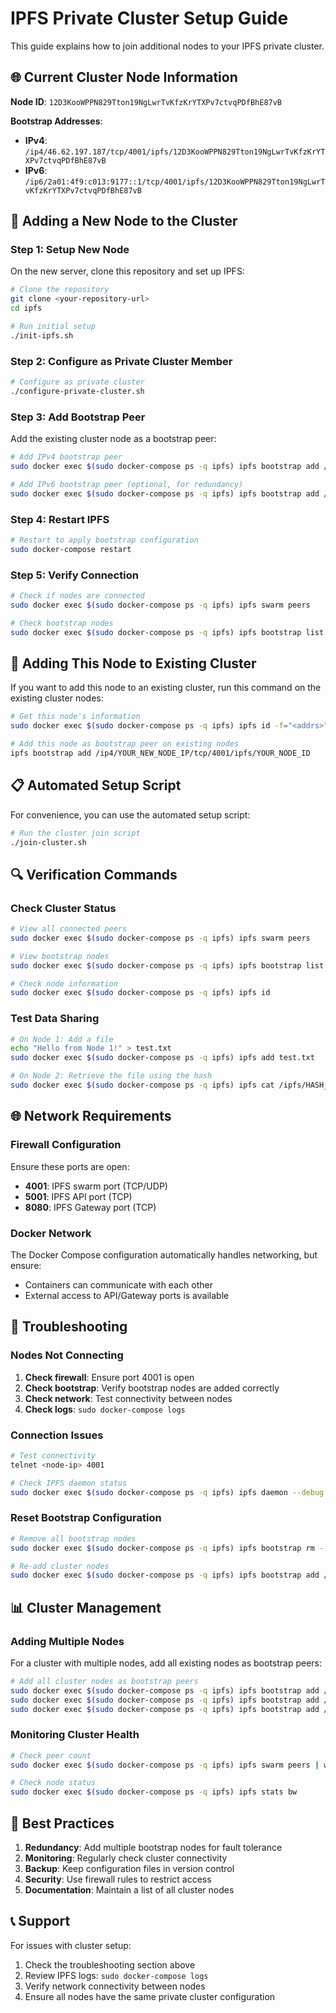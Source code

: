 # IPFS Private Cluster Setup Guide

This guide explains how to join additional nodes to your IPFS private cluster.

## 🌐 **Current Cluster Node Information**

**Node ID**: `12D3KooWPPN829Tton19NgLwrTvKfzKrYTXPv7ctvqPDfBhE87vB`

**Bootstrap Addresses**:
- **IPv4**: `/ip4/46.62.197.187/tcp/4001/ipfs/12D3KooWPPN829Tton19NgLwrTvKfzKrYTXPv7ctvqPDfBhE87vB`
- **IPv6**: `/ip6/2a01:4f9:c013:9177::1/tcp/4001/ipfs/12D3KooWPPN829Tton19NgLwrTvKfzKrYTXPv7ctvqPDfBhE87vB`

## 🚀 **Adding a New Node to the Cluster**

### **Step 1: Setup New Node**

On the new server, clone this repository and set up IPFS:

```bash
# Clone the repository
git clone <your-repository-url>
cd ipfs

# Run initial setup
./init-ipfs.sh
```

### **Step 2: Configure as Private Cluster Member**

```bash
# Configure as private cluster
./configure-private-cluster.sh
```

### **Step 3: Add Bootstrap Peer**

Add the existing cluster node as a bootstrap peer:

```bash
# Add IPv4 bootstrap peer
sudo docker exec $(sudo docker-compose ps -q ipfs) ipfs bootstrap add /ip4/46.62.197.187/tcp/4001/ipfs/12D3KooWPPN829Tton19NgLwrTvKfzKrYTXPv7ctvqPDfBhE87vB

# Add IPv6 bootstrap peer (optional, for redundancy)
sudo docker exec $(sudo docker-compose ps -q ipfs) ipfs bootstrap add /ip6/2a01:4f9:c013:9177::1/tcp/4001/ipfs/12D3KooWPPN829Tton19NgLwrTvKfzKrYTXPv7ctvqPDfBhE87vB
```

### **Step 4: Restart IPFS**

```bash
# Restart to apply bootstrap configuration
sudo docker-compose restart
```

### **Step 5: Verify Connection**

```bash
# Check if nodes are connected
sudo docker exec $(sudo docker-compose ps -q ipfs) ipfs swarm peers

# Check bootstrap nodes
sudo docker exec $(sudo docker-compose ps -q ipfs) ipfs bootstrap list
```

## 🔄 **Adding This Node to Existing Cluster**

If you want to add this node to an existing cluster, run this command on the existing cluster nodes:

```bash
# Get this node's information
sudo docker exec $(sudo docker-compose ps -q ipfs) ipfs id -f="<addrs>"

# Add this node as bootstrap peer on existing nodes
ipfs bootstrap add /ip4/YOUR_NEW_NODE_IP/tcp/4001/ipfs/YOUR_NODE_ID
```

## 📋 **Automated Setup Script**

For convenience, you can use the automated setup script:

```bash
# Run the cluster join script
./join-cluster.sh
```

## 🔍 **Verification Commands**

### **Check Cluster Status**
```bash
# View all connected peers
sudo docker exec $(sudo docker-compose ps -q ipfs) ipfs swarm peers

# View bootstrap nodes
sudo docker exec $(sudo docker-compose ps -q ipfs) ipfs bootstrap list

# Check node information
sudo docker exec $(sudo docker-compose ps -q ipfs) ipfs id
```

### **Test Data Sharing**
```bash
# On Node 1: Add a file
echo "Hello from Node 1!" > test.txt
sudo docker exec $(sudo docker-compose ps -q ipfs) ipfs add test.txt

# On Node 2: Retrieve the file using the hash
sudo docker exec $(sudo docker-compose ps -q ipfs) ipfs cat /ipfs/HASH_FROM_NODE_1
```

## 🌐 **Network Requirements**

### **Firewall Configuration**
Ensure these ports are open:
- **4001**: IPFS swarm port (TCP/UDP)
- **5001**: IPFS API port (TCP)
- **8080**: IPFS Gateway port (TCP)

### **Docker Network**
The Docker Compose configuration automatically handles networking, but ensure:
- Containers can communicate with each other
- External access to API/Gateway ports is available

## 🔧 **Troubleshooting**

### **Nodes Not Connecting**
1. **Check firewall**: Ensure port 4001 is open
2. **Check bootstrap**: Verify bootstrap nodes are added correctly
3. **Check network**: Test connectivity between nodes
4. **Check logs**: `sudo docker-compose logs`

### **Connection Issues**
```bash
# Test connectivity
telnet <node-ip> 4001

# Check IPFS daemon status
sudo docker exec $(sudo docker-compose ps -q ipfs) ipfs daemon --debug
```

### **Reset Bootstrap Configuration**
```bash
# Remove all bootstrap nodes
sudo docker exec $(sudo docker-compose ps -q ipfs) ipfs bootstrap rm --all

# Re-add cluster nodes
sudo docker exec $(sudo docker-compose ps -q ipfs) ipfs bootstrap add /ip4/46.62.197.187/tcp/4001/ipfs/12D3KooWPPN829Tton19NgLwrTvKfzKrYTXPv7ctvqPDfBhE87vB
```

## 📊 **Cluster Management**

### **Adding Multiple Nodes**
For a cluster with multiple nodes, add all existing nodes as bootstrap peers:

```bash
# Add all cluster nodes as bootstrap peers
sudo docker exec $(sudo docker-compose ps -q ipfs) ipfs bootstrap add /ip4/NODE1_IP/tcp/4001/ipfs/NODE1_ID
sudo docker exec $(sudo docker-compose ps -q ipfs) ipfs bootstrap add /ip4/NODE2_IP/tcp/4001/ipfs/NODE2_ID
sudo docker exec $(sudo docker-compose ps -q ipfs) ipfs bootstrap add /ip4/NODE3_IP/tcp/4001/ipfs/NODE3_ID
```

### **Monitoring Cluster Health**
```bash
# Check peer count
sudo docker exec $(sudo docker-compose ps -q ipfs) ipfs swarm peers | wc -l

# Check node status
sudo docker exec $(sudo docker-compose ps -q ipfs) ipfs stats bw
```

## 🎯 **Best Practices**

1. **Redundancy**: Add multiple bootstrap nodes for fault tolerance
2. **Monitoring**: Regularly check cluster connectivity
3. **Backup**: Keep configuration files in version control
4. **Security**: Use firewall rules to restrict access
5. **Documentation**: Maintain a list of all cluster nodes

## 📞 **Support**

For issues with cluster setup:
1. Check the troubleshooting section above
2. Review IPFS logs: `sudo docker-compose logs`
3. Verify network connectivity between nodes
4. Ensure all nodes have the same private cluster configuration